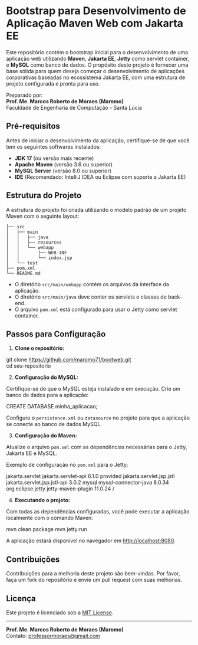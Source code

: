 # Bootstrap para Desenvolvimento de Aplicação Maven Web com Jakarta EE

Este repositório contém o bootstrap inicial para o desenvolvimento de uma aplicação web utilizando **Maven**, **Jakarta EE**, **Jetty** como servlet container, e **MySQL** como banco de dados. O propósito deste projeto é fornecer uma base sólida para quem deseja começar o desenvolvimento de aplicações corporativas baseadas no ecossistema Jakarta EE, com uma estrutura de projeto configurada e pronta para uso.

Preparado por:  
**Prof. Me. Marcos Roberto de Moraes (Maromo)**  
Faculdade de Engenharia de Computação - Santa Lúcia

## Pré-requisitos

Antes de iniciar o desenvolvimento da aplicação, certifique-se de que você tem os seguintes softwares instalados:

- **JDK 17** (ou versão mais recente)
- **Apache Maven** (versão 3.6 ou superior)
- **MySQL Server** (versão 8.0 ou superior)
- **IDE** (Recomendado: IntelliJ IDEA ou Eclipse com suporte a Jakarta EE)

## Estrutura do Projeto

A estrutura do projeto foi criada utilizando o modelo padrão de um projeto Maven com o seguinte layout:

```
├── src
│   ├── main
│   │   ├── java
│   │   ├── resources
│   │   └── webapp
│   │       ├── WEB-INF
│   │       └── index.jsp
│   └── test
├── pom.xml
└── README.md
```

- O diretório `src/main/webapp` contém os arquivos da interface da aplicação.
- O diretório `src/main/java` deve conter os servlets e classes de back-end.
- O arquivo `pom.xml` está configurado para usar o Jetty como servlet container.

## Passos para Configuração

1. **Clone o repositório:**

git clone https://github.com/maromo71/bootweb.git  
cd seu-repositorio

2. **Configuração do MySQL:**

Certifique-se de que o MySQL esteja instalado e em execução. Crie um banco de dados para a aplicação:

CREATE DATABASE minha_aplicacao;

Configure o `persistence.xml` ou `datasource` no projeto para que a aplicação se conecte ao banco de dados MySQL.

3. **Configuração do Maven:**

Atualize o arquivo `pom.xml` com as dependências necessárias para o Jetty, Jakarta EE e MySQL.

Exemplo de configuração no `pom.xml` para o Jetty:

<dependencies>
   <!-- Dependências Jakarta EE -->
    <dependency>
        <groupId>jakarta.servlet</groupId>
        <artifactId>jakarta.servlet-api</artifactId>
        <version>6.1.0</version>
        <scope>provided</scope>
    </dependency>
    <dependency>
        <groupId>jakarta.servlet.jsp.jstl</groupId>
        <artifactId>jakarta.servlet.jsp.jstl-api</artifactId>
        <version>3.0.2</version>
    </dependency>

   <!-- Dependência MySQL -->
   <dependency>
       <groupId>mysql</groupId>
       <artifactId>mysql-connector-java</artifactId>
       <version>8.0.34</version>
   </dependency>
</dependencies>

<build>
   <plugins>
      <!-- Plugin Jetty -->
      <plugin>
         <groupId>org.eclipse.jetty</groupId>
         <artifactId>jetty-maven-plugin</artifactId>
         <version>11.0.24</version>
         <configuration>
             <webApp>
                 <contextPath>/</contextPath>
             </webApp>
         </configuration>
      </plugin>
   </plugins>
</build>

4. **Executando o projeto:**

Com todas as dependências configuradas, você pode executar a aplicação localmente com o comando Maven:

mvn clean package
mvn jetty:run

A aplicação estará disponível no navegador em [http://localhost:8080](http://localhost:8080).

## Contribuições

Contribuições para a melhoria deste projeto são bem-vindas. Por favor, faça um fork do repositório e envie um pull request com suas melhorias.

## Licença

Este projeto é licenciado sob a [MIT License](LICENSE).

---

**Prof. Me. Marcos Roberto de Moraes (Maromo)**  
Contato: [professormoraes@gmail.com](mailto:professormoraes@gmail.com)
